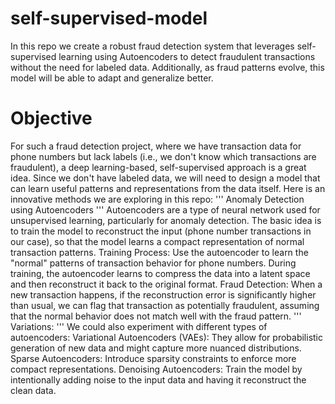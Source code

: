 # self-supervised-model
In this repo we create a robust fraud detection system that leverages self-supervised learning using Autoencoders to detect fraudulent transactions without the need for labeled data. Additionally, as fraud patterns evolve, this model will be able to adapt and generalize better.

# Objective
For such a fraud detection project, where we have transaction data for phone numbers but lack labels (i.e., we don't know which transactions are fraudulent), a deep learning-based, self-supervised approach is a great idea. Since we don't have labeled data, we will need to design a model that can learn useful patterns and representations from the data itself. Here is an innovative methods we are exploring in this repo:
'''
Anomaly Detection using Autoencoders
'''
Autoencoders are a type of neural network used for unsupervised learning, particularly for anomaly detection. The basic idea is to train the model to reconstruct the input (phone number transactions in our case), so that the model learns a compact representation of normal transaction patterns.
Training Process: Use the autoencoder to learn the "normal" patterns of transaction behavior for phone numbers. During training, the autoencoder learns to compress the data into a latent space and then reconstruct it back to the original format.
Fraud Detection: When a new transaction happens, if the reconstruction error is significantly higher than usual, we can flag that transaction as potentially fraudulent, assuming that the normal behavior does not match well with the fraud pattern.
'''
Variations: 
'''
We could also experiment with different types of autoencoders:
Variational Autoencoders (VAEs): They allow for probabilistic generation of new data and might capture more nuanced distributions.
Sparse Autoencoders: Introduce sparsity constraints to enforce more compact representations.
Denoising Autoencoders: Train the model by intentionally adding noise to the input data and having it reconstruct the clean data.
